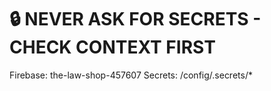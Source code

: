 # 🔒 NEVER ASK FOR SECRETS - CHECK CONTEXT FIRST
Firebase: the-law-shop-457607
Secrets: /config/.secrets/*
